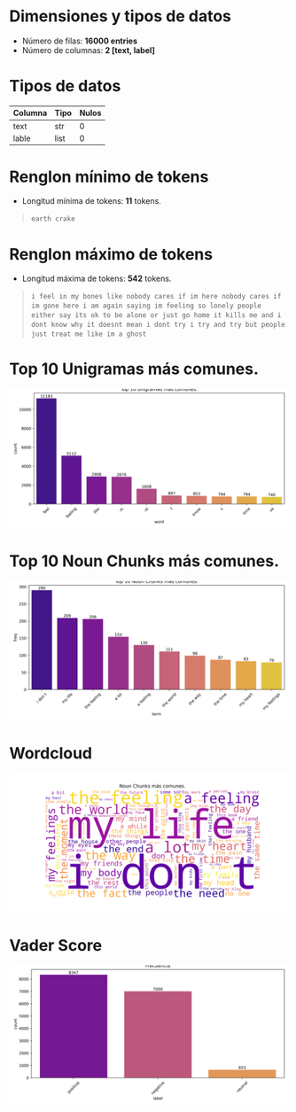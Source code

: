 # Dimensiones y tipos de datos
- Número de filas: **16000 entries**
- Número de columnas: **2 [text, label]**

# Tipos de datos
| Columna | Tipo | Nulos |
|---------|------|--------|
| text    | str  | 0      |
| lable  | list  | 0      |

# Renglon mínimo de tokens
- Longitud mínima de tokens: **11** tokens.
> `earth crake`

# Renglon máximo de tokens
- Longitud máxima de tokens: **542** tokens.
> `i feel in my bones like nobody cares if im here nobody cares if im gone here i am again saying im feeling so lonely people either say its ok to be alone or just go home it kills me and i dont know why it doesnt mean i dont try i try and try but people just treat me like im a ghost`

# Top 10 Unigramas más comunes.
![Unigrams mas comunes](img/unigramas_mas_comunes.png)

# Top 10 Noun Chunks más comunes.
![Noun Chunks máß comunes](img/noun_chunks_mas_comunes.png)

# Wordcloud
![Word cloud](img/word_cloud_noun_chunks.png)

# Vader Score
![Vader Score](img/vader_score.png)
